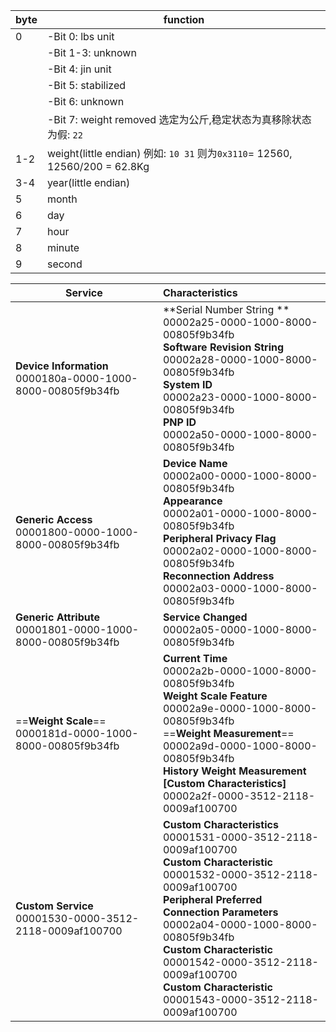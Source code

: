 | byte | function                                                     |
| ---- | ------------------------------------------------------------ |
| 0    | -Bit 0: lbs unit                                             |
|      | -Bit 1-3: unknown                                            |
|      | -Bit 4: jin unit                                             |
|      | -Bit 5: stabilized                                           |
|      | -Bit 6: unknown                                              |
|      | -Bit 7: weight removed  选定为公斤,稳定状态为真移除状态为假: `22` |
| 1-2  | weight(little endian) 例如: `10 31` 则为`0x3110`= 12560, 12560/200 = 62.8Kg |
| 3-4  | year(little endian)                                          |
| 5    | month                                                        |
| 6    | day                                                          |
| 7    | hour                                                         |
| 8    | minute                                                       |
| 9    | second                                                       |

| Service                                                      | Characteristics                                              |
| ------------------------------------------------------------ | :----------------------------------------------------------- |
| **Device Information**<br>0000180a-0000-1000-8000-00805f9b34fb | **Serial Number String  **<br>00002a25-0000-1000-8000-00805f9b34fb<br>**Software Revision String**<br>00002a28-0000-1000-8000-00805f9b34fb <br>**System ID**<br>00002a23-0000-1000-8000-00805f9b34fb<br>**PNP ID**<br>00002a50-0000-1000-8000-00805f9b34fb |
| **Generic Access**<br> 00001800-0000-1000-8000-00805f9b34fb  | **Device Name**  <br>00002a00-0000-1000-8000-00805f9b34fb  <br>**Appearance**  <br>00002a01-0000-1000-8000-00805f9b34fb  <br>**Peripheral Privacy Flag**  <br>00002a02-0000-1000-8000-00805f9b34fb  <br>**Reconnection Address**  <br>00002a03-0000-1000-8000-00805f9b34fb |
| **Generic Attribute**  <br>00001801-0000-1000-8000-00805f9b34fb | **Service Changed** <br>00002a05-0000-1000-8000-00805f9b34fb |
| ==**Weight Scale**==  <br>0000181d-0000-1000-8000-00805f9b34fb | **Current Time**  <br>00002a2b-0000-1000-8000-00805f9b34fb  <br>**Weight Scale Feature**  <br>00002a9e-0000-1000-8000-00805f9b34fb  <br>==**Weight Measurement**==  <br>00002a9d-0000-1000-8000-00805f9b34fb  <br>**History Weight Measurement [Custom Characteristics]**  <br>00002a2f-0000-3512-2118-0009af100700 |
| **Custom Service**  <br>00001530-0000-3512-2118-0009af100700 | **Custom Characteristics**  <br>00001531-0000-3512-2118-0009af100700  <br>**Custom Characteristic**  <br>00001532-0000-3512-2118-0009af100700  <br>**Peripheral Preferred Connection Parameters**  <br>00002a04-0000-1000-8000-00805f9b34fb  <br>**Custom Characteristic**  <br>00001542-0000-3512-2118-0009af100700  <br>**Custom Characteristic**  <br>00001543-0000-3512-2118-0009af100700 |

